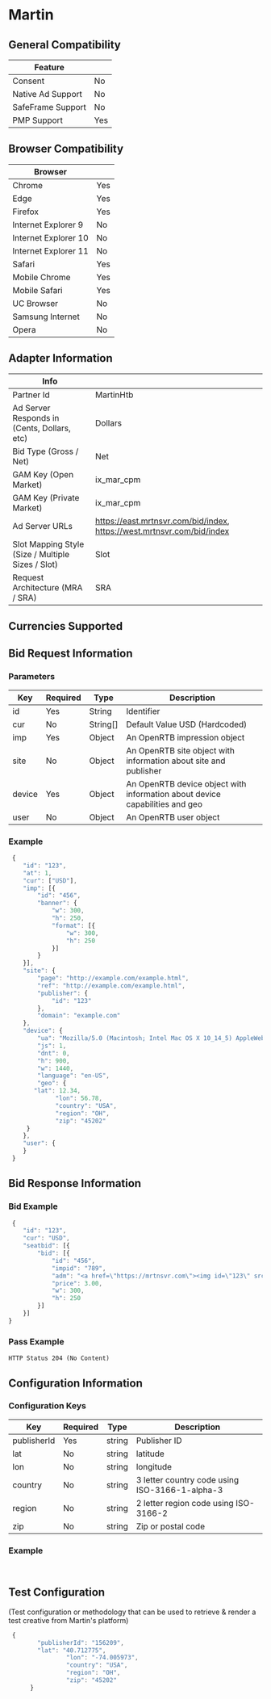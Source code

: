 # Martin
## General Compatibility
|Feature|  |
|---|---|
| Consent | No |
| Native Ad Support | No |
| SafeFrame Support | No |
| PMP Support | Yes |
 
## Browser Compatibility
| Browser |  |
|--- |---|
| Chrome | Yes |
| Edge | Yes |
| Firefox | Yes |
| Internet Explorer 9 | No |
| Internet Explorer 10 | No |
| Internet Explorer 11 | No |
| Safari | Yes |
| Mobile Chrome | Yes |
| Mobile Safari | Yes |
| UC Browser | No |
| Samsung Internet | No |
| Opera | No |
 
## Adapter Information
| Info | |
|---|---|
| Partner Id | MartinHtb |
| Ad Server Responds in (Cents, Dollars, etc) | Dollars |
| Bid Type (Gross / Net) | Net |
| GAM Key (Open Market) | ix_mar_cpm |
| GAM Key (Private Market) | ix_mar_cpm |
| Ad Server URLs | https://east.mrtnsvr.com/bid/index, https://west.mrtnsvr.com/bid/index |
| Slot Mapping Style (Size / Multiple Sizes / Slot) | Slot |
| Request Architecture (MRA / SRA) | SRA |
 
## Currencies Supported
 
## Bid Request Information
### Parameters
| Key | Required | Type | Description |
|---|---|---|---|
|id|Yes|String| Identifier |
|cur|No|String[]| Default Value USD (Hardcoded) |
|imp|Yes|Object| An OpenRTB impression object  |
|site|No|Object| An OpenRTB site object with information about site and publisher |
|device|Yes|Object| An OpenRTB device object with information about device capabilities and geo |
|user|No|Object| An OpenRTB user object |
 
### Example
```javascript
 {
 	"id": "123",
 	"at": 1,
 	"cur": ["USD"],
 	"imp": [{
 		"id": "456",
 		"banner": {
 			"w": 300,
 			"h": 250,
 			"format": [{
 				"w": 300,
 				"h": 250
 			}]
 		}
 	}],
 	"site": {
 		"page": "http://example.com/example.html",
 		"ref": "http://example.com/example.html",
 		"publisher": {
 			"id": "123"
 		},
 		"domain": "example.com"
 	},
 	"device": {
 		"ua": "Mozilla/5.0 (Macintosh; Intel Mac OS X 10_14_5) AppleWebKit/537.36 (KHTML, like Gecko) Chrome/76.0.3809.87 Safari/537.36",
 		"js": 1,
 		"dnt": 0,
 		"h": 900,
 		"w": 1440,
 		"language": "en-US",
 		"geo": {
       "lat": 12.34,
			 "lon": 56.78,
			 "country": "USA",
			 "region": "OH",
			 "zip": "45202"
     }
 	},
 	"user": {
 	}
 }
```
 
## Bid Response Information
### Bid Example
```javascript
 {
	"id": "123",
	"cur": "USD",
	"seatbid": [{
		"bid": [{
			"id": "456",
			"impid": "789",
			"adm": "<a href=\"https://mrtnsvr.com\"><img id=\"123\" src=\"https://mrtnsvr.com\"></a>",
			"price": 3.00,
			"w": 300,
			"h": 250
		}]
	}]
}
```
### Pass Example
`HTTP Status 204 (No Content)`
 
## Configuration Information
### Configuration Keys
| Key | Required | Type | Description |
|---|---|---|---|
|publisherId|Yes|string|Publisher ID|
|lat|No|string|latitude|
|lon|No|string|longitude|
|country|No|string|3 letter country code using ISO-3166-1-alpha-3|
|region|No|string|2 letter region code using ISO-3166-2|
|zip|No|string|Zip or postal code|
### Example
```javascript
 
```

## Test Configuration
(Test configuration or methodology that can be used to retrieve & render a test creative from Martin's platform)
```javascript
 {
        "publisherId": "156209",
        "lat": "40.712775",
				"lon": "-74.005973",
				"country": "USA",
				"region": "OH",
				"zip": "45202"
      }
```
